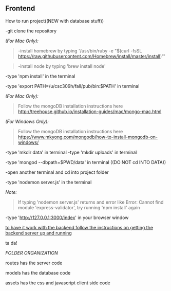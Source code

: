 ## Frontend ##

How to run project((NEW with database stuff))

-git clone the repository

*(For Mac Only):*
>-install homebrew by typing '/usr/bin/ruby -e "$(curl -fsSL https://raw.githubusercontent.com/Homebrew/install/master/install)"'

>-install node by typing 'brew install node'


-type 'npm install' in the terminal

-type 'export PATH=/u/csc309h/fall/pub/bin:$PATH' in terminal

*(For Mac Only):*
>Follow the mongoDB installation instructions here
http://treehouse.github.io/installation-guides/mac/mongo-mac.html

*(For Windows Only):*
>Follow the mongoDB installation instructions here
https://www.mkyong.com/mongodb/how-to-install-mongodb-on-windows/

-type 'mkdir data' in terminal
-type 'mkdir uploads' in terminal

-type 'mongod --dbpath=$PWD/data' in terminal ((DO NOT cd INTO DATA))

-open another terminal and cd into project folder

-type 'nodemon server.js' in the terminal

*Note:*
>If typing 'nodemon server.js' returns and error like Error: Cannot find module 'express-validator', try running 'npm install' again

-type 'http://127.0.0.1:3000/index' in your browser window

[to have it work with the backend follow the instructions on getting the backend server up and running](https://github.com/csc301-winter-2017/project-team-11/edit/master/project/backend/README.md)




ta da!




*FOLDER ORGANIZATION*

routes has the server code

models has the database code

assets has the css and javascript client side code
